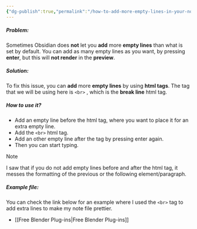 ```yaml
---
{"dg-publish":true,"permalink":"/how-to-add-more-empty-lines-in-your-notes-with-html-tags/","noteIcon":""}
---
```


##### Problem:
Sometimes Obsidian does **not** let you **add** more **empty lines** than what is set by default. You can add as many empty lines as you want, by pressing **enter**, but this will **not render** in the **preview**. 

##### Solution:
To fix this issue, you can **add** more **empty lines** by using **html tags**. The tag that we will be using here is `<br>` , which is the **break line** html tag. 

##### How to use it?
- Add an empty line before the html tag, where you want to place it for an extra empty line.
- Add the `<br>` html tag.
- Add an other empty line after the tag by pressing enter again.
- Then you can start typing. 

>[!Note] 
>I saw that if you do not add empty lines before and after the html tag, it messes the formatting of the previous or the following element/paragraph.

##### Example file:
You can check the link below for an example where I used the `<br>` tag to add extra lines to make my note file prettier. 
-  [[Free Blender Plug-ins\|Free Blender Plug-ins]]